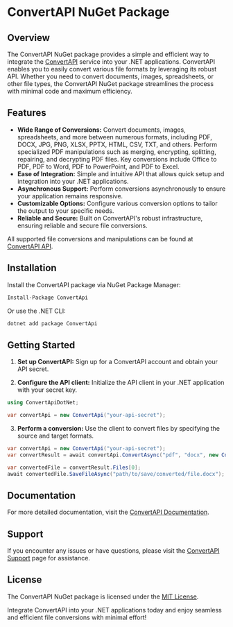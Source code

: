# ConvertAPI NuGet Package
## Overview

The ConvertAPI NuGet package provides a simple and efficient way to integrate the [ConvertAPI](https://www.convertapi.com) service into your .NET applications. ConvertAPI enables you to easily convert various file formats by leveraging its robust API. Whether you need to convert documents, images, spreadsheets, or other file types, the ConvertAPI NuGet package streamlines the process with minimal code and maximum efficiency.

## Features

- **Wide Range of Conversions:** Convert documents, images, spreadsheets, and more between numerous formats, including PDF, DOCX, JPG, PNG, XLSX, PPTX, HTML, CSV, TXT, and others. Perform specialized PDF manipulations such as merging, encrypting, splitting, repairing, and decrypting PDF files. Key conversions include Office to PDF, PDF to Word, PDF to PowerPoint, and PDF to Excel.
- **Ease of Integration:** Simple and intuitive API that allows quick setup and integration into your .NET applications.
- **Asynchronous Support:** Perform conversions asynchronously to ensure your application remains responsive.
- **Customizable Options:** Configure various conversion options to tailor the output to your specific needs.
- **Reliable and Secure:** Built on ConvertAPI's robust infrastructure, ensuring reliable and secure file conversions.

All supported file conversions and manipulations can be found at [ConvertAPI API](https://www.convertapi.com/api).

## Installation

Install the ConvertAPI package via NuGet Package Manager:

```sh
Install-Package ConvertApi
```

Or use the .NET CLI:

```sh
dotnet add package ConvertApi
```

## Getting Started

1. **Set up ConvertAPI:**
   Sign up for a ConvertAPI account and obtain your API secret.

2. **Configure the API client:**
   Initialize the API client in your .NET application with your secret key.

```csharp
using ConvertApiDotNet;

var convertApi = new ConvertApi("your-api-secret");
```

3. **Perform a conversion:**
   Use the client to convert files by specifying the source and target formats.

```csharp
var convertApi = new ConvertApi("your-api-secret");
var convertResult = await convertApi.ConvertAsync("pdf", "docx", new ConvertApiFileParam("file", "path/to/your/file.pdf"));

var convertedFile = convertResult.Files[0];
await convertedFile.SaveFileAsync("path/to/save/converted/file.docx");
```

## Documentation

For more detailed documentation, visit the [ConvertAPI Documentation](https://www.convertapi.com/doc).

## Support

If you encounter any issues or have questions, please visit the [ConvertAPI Support](https://www.convertapi.com/support) page for assistance.

## License

The ConvertAPI NuGet package is licensed under the [MIT License](https://opensource.org/licenses/MIT).

Integrate ConvertAPI into your .NET applications today and enjoy seamless and efficient file conversions with minimal effort!